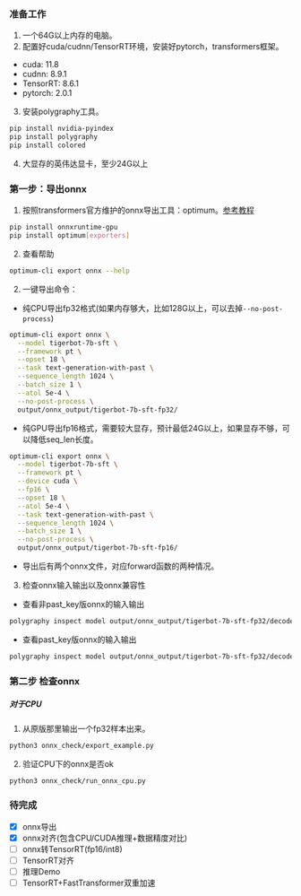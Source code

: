 ### 准备工作
1. 一个64G以上内存的电脑。
2. 配置好cuda/cudnn/TensorRT环境，安装好pytorch，transformers框架。
- cuda: 11.8
- cudnn: 8.9.1
- TensorRT: 8.6.1
- pytorch: 2.0.1
3. 安装polygraphy工具。
```bash
pip install nvidia-pyindex
pip install polygraphy
pip install colored
```
4. 大显存的英伟达显卡，至少24G以上


### 第一步：导出onnx
1. 按照transformers官方维护的onnx导出工具：optimum。[参考教程](https://huggingface.co/docs/transformers/serialization)
```bash
pip install onnxruntime-gpu
pip install optimum[exporters]
```

2. 查看帮助
```bash
optimum-cli export onnx --help
```

2. 一键导出命令：
- 纯CPU导出fp32格式(如果内存够大，比如128G以上，可以去掉`--no-post-process`)
```bash
optimum-cli export onnx \
  --model tigerbot-7b-sft \
  --framework pt \
  --opset 18 \
  --task text-generation-with-past \
  --sequence_length 1024 \
  --batch_size 1 \
  --atol 5e-4 \
  --no-post-process \
  output/onnx_output/tigerbot-7b-sft-fp32/
```
- 纯GPU导出fp16格式，需要较大显存，预计最低24G以上，如果显存不够，可以降低seq_len长度。
```bash
optimum-cli export onnx \
  --model tigerbot-7b-sft \
  --framework pt \
  --device cuda \
  --fp16 \
  --opset 18 \
  --atol 5e-4 \
  --task text-generation-with-past \
  --sequence_length 1024 \
  --batch_size 1 \
  --no-post-process \
  output/onnx_output/tigerbot-7b-sft-fp16/
```
- 导出后有两个onnx文件，对应forward函数的两种情况。
3. 检查onnx输入输出以及onnx兼容性
- 查看非past_key版onnx的输入输出
```bash
polygraphy inspect model output/onnx_output/tigerbot-7b-sft-fp32/decoder_model.onnx
```
- 查看past_key版onnx的输入输出
```bash
polygraphy inspect model output/onnx_output/tigerbot-7b-sft-fp32/decoder_with_past_model.onnx
```

### 第二步 检查onnx
##### 对于CPU
1. 从原版那里输出一个fp32样本出来。
```bash
python3 onnx_check/export_example.py
```
2. 验证CPU下的onnx是否ok
```bash
python3 onnx_check/run_onnx_cpu.py
```


### 待完成
- [x] onnx导出
- [x] onnx对齐(包含CPU/CUDA推理+数据精度对比)
- [ ] onnx转TensorRT(fp16/int8)
- [ ] TensorRT对齐
- [ ] 推理Demo
- [ ] TensorRT+FastTransformer双重加速